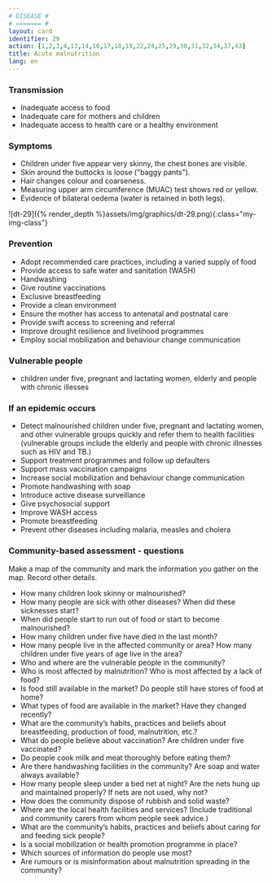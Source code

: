 ```yaml
---
# DISEASE #
# ======= #
layout: card
identifier: 29
action: [1,2,3,4,13,14,16,17,18,19,22,24,25,29,30,31,32,34,37,43]
title: Acute malnutrition
lang: en
---
```


### Transmission

- Inadequate access to food
- Inadequate care for mothers and children
- Inadequate access to health care or a healthy environment

### Symptoms

- Children under five appear very skinny, the chest bones are visible.
- Skin around the buttocks is loose ("baggy pants").
- Hair changes colour and coarseness.
- Measuring upper arm circumference (MUAC) test shows red or yellow.
- Evidence of bilateral oedema (water is retained in both legs).

![dt-29]({% render_depth %}assets/img/graphics/dt-29.png){:class="my-img-class"}

### Prevention

- Adopt recommended care practices, including a varied supply of food
- Provide access to safe water and sanitation (WASH)
- Handwashing
- Give routine vaccinations
- Exclusive breastfeeding
- Provide a clean environment
- Ensure the mother has access to antenatal and postnatal care
- Provide swift access to screening and referral
- Improve drought resilience and livelihood programmes
- Employ social mobilization and behaviour change communication

### Vulnerable people

- children under five, pregnant and lactating women, elderly and people with chronic illesses

### If an epidemic occurs

- Detect malnourished children under five, pregnant and lactating women, and other vulnerable groups quickly and refer them to health facilities (vulnerable groups include the elderly and people with chronic illnesses such as HIV and TB.)
- Support treatment programmes and follow up defaulters
- Support mass vaccination campaigns
- Increase social mobilization and behaviour change communication
- Promote handwashing with soap
- Introduce active disease surveillance
- Give psychosocial support
- Improve WASH access
- Promote breastfeeding
- Prevent other diseases including malaria, measles and cholera

### Community-based assessment - questions

Make a map of the community and mark the information you gather on the map. Record other details.
- How many children look skinny or malnourished?
- How many people are sick with other diseases? When did these sicknesses start?
- When did people start to run out of food or start to become malnourished?
- How many children under five have died in the last month?
- How many people live in the affected community or area? How many children under five years of age live in the area?
- Who and where are the vulnerable people in the community?
- Who is most affected by malnutrition? Who is most affected by a lack of food?
- Is food still available in the market? Do people still have stores of food at home?
-	What types of food are available in the market? Have they changed recently?
- What are the community’s habits, practices and beliefs about breastfeeding, production of food, malnutrition, etc.?
- What do people believe about vaccination? Are children under five vaccinated?
-	Do people cook milk and meat thoroughly before eating them?
- Are there handwashing facilities in the community? Are soap and water always available?
- How many people sleep under a bed net at night? Are the nets hung up and maintained properly? If nets are not used, why not?
- How does the community dispose of rubbish and solid waste?
- Where are the local health facilities and services? (Include traditional and community carers from whom people seek advice.)
- What are the community’s habits, practices and beliefs about caring for and feeding sick people?
- Is a social mobilization or health promotion programme in place?
- Which sources of information do people use most?
- Are rumours or is misinformation about malnutrition spreading in the community?
